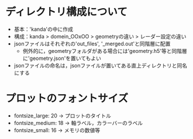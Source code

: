 # ディレクトリ構成について
- 基本：'kanda'の中に作成
- 構成：kanda > domein_OOxOO > geometryの違い > レーダー設定の違い
- jsonファイルはそれぞれの'out_files', '_merged.out'と同階層に配置
    - 例外的に，geometryフォルダがある場合には'geometry.h5'等と同階層に'geometry.json'を置いてもよい
- jsonファイルの命名は，jsonファイルが置いてある直上ディレクトリと同名にする

# プロットのフォントサイズ
- fontsize_large: 20 -> プロットのタイトル
- fontsize_medium: 18 -> 軸ラベル，カラーバーのラベル
- fontsize_small: 16 -> メモリの数値等